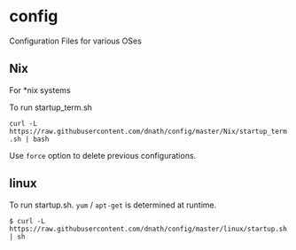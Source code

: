 config
======

Configuration Files for various OSes

Nix
---

For \*nix systems

To run startup\_term.sh

`curl -L https://raw.githubusercontent.com/dnath/config/master/Nix/startup_term.sh | bash`

Use `force` option to delete previous configurations.

linux
-----
To run startup.sh.
`yum` / `apt-get` is determined at runtime.

`$ curl -L https://raw.githubusercontent.com/dnath/config/master/linux/startup.sh | sh`
